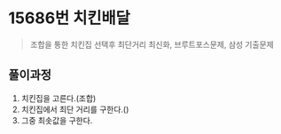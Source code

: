 # 15686번 치킨배달

> 조합을 통한 치킨집 선택후 최단거리 최신화, 브루트포스문제, 삼성 기출문제



## 풀이과정

1. 치킨집을 고른다.(조합)
2. 치킨집에서 최단 거리를 구한다.()
3. 그중 최솟값을 구한다.



